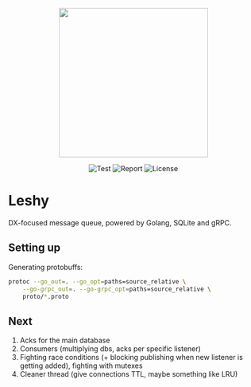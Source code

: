 <p align="center">
  <img src="https://github.com/tobias-piotr/leshy/assets/49806746/c4b62d2b-e79b-4d1a-ad68-132876354051" width="300">
</p>

<p align="center">
  <img src="https://github.com/tobias-piotr/leshy/actions/workflows/ci.yml/badge.svg?branch=main" alt="Test">
  <img src="https://goreportcard.com/badge/github.com/tobias-piotr/leshy" alt="Report">
  <img src="https://gh.kaos.st/apache2.svg" alt="License">
</p>

# Leshy

DX-focused message queue, powered by Golang, SQLite and gRPC.

## Setting up

Generating protobuffs:

```bash
protoc --go_out=. --go_opt=paths=source_relative \
    --go-grpc_out=. --go-grpc_opt=paths=source_relative \
    proto/*.proto
```

## Next

1. Acks for the main database
2. Consumers (multiplying dbs, acks per specific listener)
3. Fighting race conditions (+ blocking publishing when new listener is getting added), fighting with mutexes
4. Cleaner thread (give connections TTL, maybe something like LRU)
